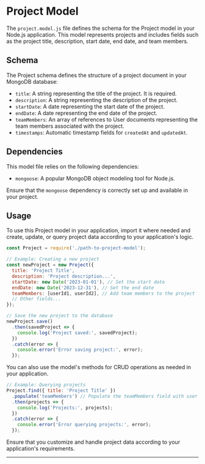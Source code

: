 # Project Model

The `project.model.js` file defines the schema for the Project model in your Node.js application. This model represents projects and includes fields such as the project title, description, start date, end date, and team members.

## Schema

The Project schema defines the structure of a project document in your MongoDB database:

- `title`: A string representing the title of the project. It is required.
- `description`: A string representing the description of the project.
- `startDate`: A date representing the start date of the project.
- `endDate`: A date representing the end date of the project.
- `teamMembers`: An array of references to User documents representing the team members associated with the project.
- `timestamps`: Automatic timestamp fields for `createdAt` and `updatedAt`.

## Dependencies

This model file relies on the following dependencies:

- `mongoose`: A popular MongoDB object modeling tool for Node.js.

Ensure that the `mongoose` dependency is correctly set up and available in your project.

## Usage

To use this Project model in your application, import it where needed and create, update, or query project data according to your application's logic.

```javascript
const Project = require('./path-to-project-model');

// Example: Creating a new project
const newProject = new Project({
  title: 'Project Title',
  description: 'Project description...',
  startDate: new Date('2023-01-01'), // Set the start date
  endDate: new Date('2023-12-31'), // Set the end date
  teamMembers: [userId1, userId2], // Add team members to the project
  // Other fields...
});

// Save the new project to the database
newProject.save()
  .then(savedProject => {
    console.log('Project saved:', savedProject);
  })
  .catch(error => {
    console.error('Error saving project:', error);
  });
```

You can also use the model's methods for CRUD operations as needed in your application.

```javascript
// Example: Querying projects
Project.find({ title: 'Project Title' })
  .populate('teamMembers') // Populate the teamMembers field with user data
  .then(projects => {
    console.log('Projects:', projects);
  })
  .catch(error => {
    console.error('Error querying projects:', error);
  });
```

Ensure that you customize and handle project data according to your application's requirements.

---
